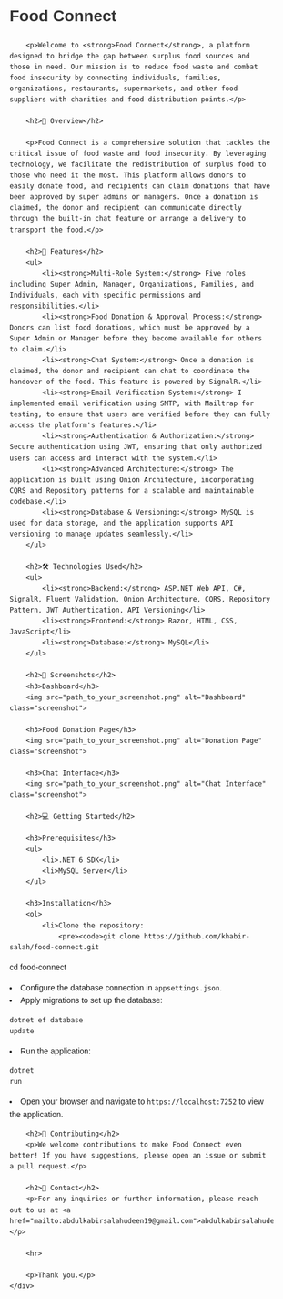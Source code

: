 
<!DOCTYPE html>
<html lang="en">
<head>
    <meta charset="UTF-8">
    <meta name="viewport" content="width=device-width, initial-scale=1.0">
    <title>Food Connect - README</title>
    <style>
        body {
            font-family: Arial, sans-serif;
            line-height: 1.6;
            margin: 0;
            padding: 0;
        }
        .container {
            padding: 20px;
        }
        h1, h2, h3 {
            color: #333;
        }
        p {
            margin-bottom: 1em;
        }
        ul {
            list-style-type: square;
            padding-left: 20px;
        }
        .screenshot {
            border: 1px solid #ddd;
            padding: 5px;
            margin: 10px 0;
            width: 100%;
            max-width: 600px;
        }
    </style>
</head>
<body>
    <div class="container">
        <h1>Food Connect</h1>

        <p>Welcome to <strong>Food Connect</strong>, a platform designed to bridge the gap between surplus food sources and those in need. Our mission is to reduce food waste and combat food insecurity by connecting individuals, families, organizations, restaurants, supermarkets, and other food suppliers with charities and food distribution points.</p>

        <h2>🌟 Overview</h2>

        <p>Food Connect is a comprehensive solution that tackles the critical issue of food waste and food insecurity. By leveraging technology, we facilitate the redistribution of surplus food to those who need it the most. This platform allows donors to easily donate food, and recipients can claim donations that have been approved by super admins or managers. Once a donation is claimed, the donor and recipient can communicate directly through the built-in chat feature or arrange a delivery to transport the food.</p>

        <h2>🚀 Features</h2>
        <ul>
            <li><strong>Multi-Role System:</strong> Five roles including Super Admin, Manager, Organizations, Families, and Individuals, each with specific permissions and responsibilities.</li>
            <li><strong>Food Donation & Approval Process:</strong> Donors can list food donations, which must be approved by a Super Admin or Manager before they become available for others to claim.</li>
            <li><strong>Chat System:</strong> Once a donation is claimed, the donor and recipient can chat to coordinate the handover of the food. This feature is powered by SignalR.</li>
            <li><strong>Email Verification System:</strong> I implemented email verification using SMTP, with Mailtrap for testing, to ensure that users are verified before they can fully access the platform's features.</li>
            <li><strong>Authentication & Authorization:</strong> Secure authentication using JWT, ensuring that only authorized users can access and interact with the system.</li>
            <li><strong>Advanced Architecture:</strong> The application is built using Onion Architecture, incorporating CQRS and Repository patterns for a scalable and maintainable codebase.</li>
            <li><strong>Database & Versioning:</strong> MySQL is used for data storage, and the application supports API versioning to manage updates seamlessly.</li>
        </ul>

        <h2>🛠️ Technologies Used</h2>
        <ul>
            <li><strong>Backend:</strong> ASP.NET Web API, C#, SignalR, Fluent Validation, Onion Architecture, CQRS, Repository Pattern, JWT Authentication, API Versioning</li>
            <li><strong>Frontend:</strong> Razor, HTML, CSS, JavaScript</li>
            <li><strong>Database:</strong> MySQL</li>
        </ul>

        <h2>📸 Screenshots</h2>
        <h3>Dashboard</h3>
        <img src="path_to_your_screenshot.png" alt="Dashboard" class="screenshot">

        <h3>Food Donation Page</h3>
        <img src="path_to_your_screenshot.png" alt="Donation Page" class="screenshot">

        <h3>Chat Interface</h3>
        <img src="path_to_your_screenshot.png" alt="Chat Interface" class="screenshot">

        <h2>💻 Getting Started</h2>

        <h3>Prerequisites</h3>
        <ul>
            <li>.NET 6 SDK</li>
            <li>MySQL Server</li>
        </ul>

        <h3>Installation</h3>
        <ol>
            <li>Clone the repository:
                <pre><code>git clone https://github.com/khabir-salah/food-connect.git
cd food-connect</code></pre>
            </li>
            <li>Configure the database connection in <code>appsettings.json</code>.</li>
            <li>Apply migrations to set up the database:
                <pre><code>dotnet ef database update</code></pre>
            </li>
            <li>Run the application:
                <pre><code>dotnet run</code></pre>
            </li>
            <li>Open your browser and navigate to <code>https://localhost:7252</code> to view the application.</li>
        </ol>

        <h2>🤝 Contributing</h2>
        <p>We welcome contributions to make Food Connect even better! If you have suggestions, please open an issue or submit a pull request.</p>

        <h2>📧 Contact</h2>
        <p>For any inquiries or further information, please reach out to us at <a href="mailto:abdulkabirsalahudeen19@gmail.com">abdulkabirsalahudeen19@gmail.com</a>.</p>

        <hr>

        <p>Thank you.</p>
    </div>
</body>
</html>
